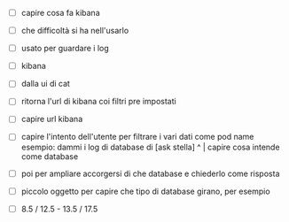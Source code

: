 - [ ] capire cosa fa kibana
- [ ] che difficoltà si ha nell'usarlo
- [ ] usato per guardare i log

- [ ] kibana

- [ ] dalla ui di cat
- [ ] ritorna l'url di kibana coi filtri pre impostati

- [ ] capire url kibana
- [ ] capire l'intento dell'utente per filtrare i vari dati come pod name
  esempio: dammi i log di database di [ask stella]
			      ^
	                      |
		capire cosa intende come database

- [ ] poi per ampliare accorgersi di che database e chiederlo come risposta

- [ ] piccolo oggetto per capire che tipo di database girano, per esempio

- [ ] 8.5 / 12.5 - 13.5 / 17.5